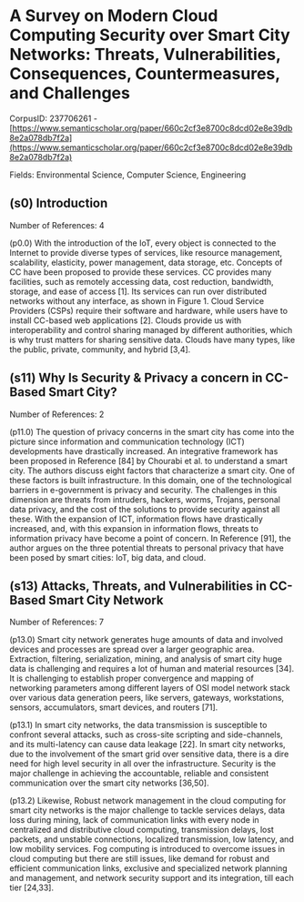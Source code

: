 # A Survey on Modern Cloud Computing Security over Smart City Networks: Threats, Vulnerabilities, Consequences, Countermeasures, and Challenges

CorpusID: 237706261 - [https://www.semanticscholar.org/paper/660c2cf3e8700c8dcd02e8e39db8e2a078db7f2a](https://www.semanticscholar.org/paper/660c2cf3e8700c8dcd02e8e39db8e2a078db7f2a)

Fields: Environmental Science, Computer Science, Engineering

## (s0) Introduction
Number of References: 4

(p0.0) With the introduction of the IoT, every object is connected to the Internet to provide diverse types of services, like resource management, scalability, elasticity, power management, data storage, etc. Concepts of CC have been proposed to provide these services. CC provides many facilities, such as remotely accessing data, cost reduction, bandwidth, storage, and ease of access [1]. Its services can run over distributed networks without any interface, as shown in Figure 1. Cloud Service Providers (CSPs) require their software and hardware, while users have to install CC-based web applications [2]. Clouds provide us with interoperability and control sharing managed by different authorities, which is why trust matters for sharing sensitive data. Clouds have many types, like the public, private, community, and hybrid [3,4].
## (s11) Why Is Security & Privacy a concern in CC-Based Smart City?
Number of References: 2

(p11.0) The question of privacy concerns in the smart city has come into the picture since information and communication technology (ICT) developments have drastically increased. An integrative framework has been proposed in Reference [84] by Chourabi et al. to understand a smart city. The authors discuss eight factors that characterize a smart city. One of these factors is built infrastructure. In this domain, one of the technological barriers in e-government is privacy and security. The challenges in this dimension are threats from intruders, hackers, worms, Trojans, personal data privacy, and the cost of the solutions to provide security against all these. With the expansion of ICT, information flows have drastically increased, and, with this expansion in information flows, threats to information privacy have become a point of concern. In Reference [91], the author argues on the three potential threats to personal privacy that have been posed by smart cities: IoT, big data, and cloud.
## (s13) Attacks, Threats, and Vulnerabilities in CC-Based Smart City Network
Number of References: 7

(p13.0) Smart city network generates huge amounts of data and involved devices and processes are spread over a larger geographic area. Extraction, filtering, serialization, mining, and analysis of smart city huge data is challenging and requires a lot of human and material resources [34]. It is challenging to establish proper convergence and mapping of networking parameters among different layers of OSI model network stack over various data generation peers, like servers, gateways, workstations, sensors, accumulators, smart devices, and routers [71].

(p13.1) In smart city networks, the data transmission is susceptible to confront several attacks, such as cross-site scripting and side-channels, and its multi-latency can cause data leakage [22]. In smart city networks, due to the involvement of the smart grid over sensitive data, there is a dire need for high level security in all over the infrastructure. Security is the major challenge in achieving the accountable, reliable and consistent communication over the smart city networks [36,50].

(p13.2) Likewise, Robust network management in the cloud computing for smart city networks is the major challenge to tackle services delays, data loss during mining, lack of communication links with every node in centralized and distributive cloud computing, transmission delays, lost packets, and unstable connections, localized transmission, low latency, and low mobility services. Fog computing is introduced to overcome issues in cloud computing but there are still issues, like demand for robust and efficient communication links, exclusive and specialized network planning and management, and network security support and its integration, till each tier [24,33].

